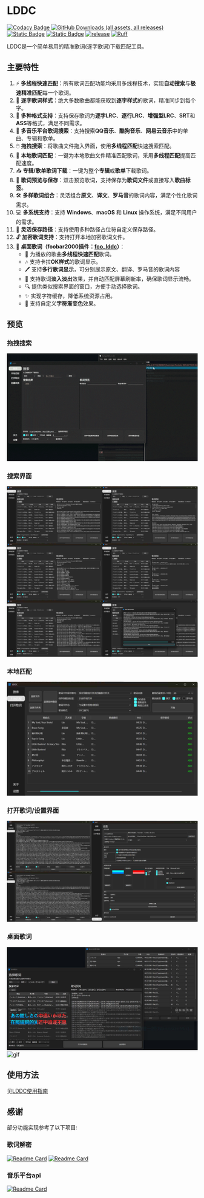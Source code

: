 # LDDC

[![Codacy Badge](https://app.codacy.com/project/badge/Grade/015f636391584ffc82790ff7038da5ca)](https://app.codacy.com/gh/chenmozhijin/LDDC/dashboard?utm_source=gh&utm_medium=referral&utm_content=&utm_campaign=Badge_grade)
[![GitHub Downloads (all assets, all releases)](https://img.shields.io/github/downloads/chenmozhijin/LDDC/total)](https://github.com/chenmozhijin/LDDC/releases/latest)
[![Static Badge](https://img.shields.io/badge/Python-3.10%2B-brightgreen)](https://www.python.org/downloads/)
[![Static Badge](https://img.shields.io/badge/License-GPLv3-blue)](https://github.com/chenmozhijin/LDDC/blob/main/LICENSE)
[![release](https://img.shields.io/github/v/release/chenmozhijin/LDDC?color=blue)](https://github.com/chenmozhijin/LDDC/releases/latest)
[![Ruff](https://img.shields.io/endpoint?url=https://raw.githubusercontent.com/astral-sh/ruff/main/assets/badge/v2.json)](https://github.com/astral-sh/ruff)

LDDC是一个简单易用的精准歌词(逐字歌词)下载匹配工具。

## 主要特性

1. ⚡ **多线程快速匹配**：所有歌词匹配功能均采用多线程技术，实现**自动搜索**与**极速精准匹配**每一个歌词。
2. 📝 **逐字歌词样式**：绝大多数歌曲都能获取到**逐字样式**的歌词，精准同步到每个字。
3. 💾 **多种格式支持**：支持保存歌词为**逐字LRC**、**逐行LRC**、**增强型LRC**、**SRT**和**ASS**等格式，满足不同需求。
4. 🎵 **多音乐平台歌词搜索**：支持搜索**QQ音乐**、**酷狗音乐**、**网易云音乐**中的单曲、专辑和歌单。
5. 🖱️ **拖拽搜索**：将歌曲文件拖入界面，使用**多线程匹配**快速搜索匹配。
6. 🎯 **本地歌词匹配**：一键为本地歌曲文件精准匹配歌词，采用**多线程匹配**提高匹配速度。
7. 📥 **专辑/歌单歌词下载**：一键为整个**专辑**或**歌单**下载歌词。
8. 👀 **歌词预览与保存**：双击预览歌词，支持保存为**歌词文件**或直接写入**歌曲标签**。
9. 🛠️ **多样歌词组合**：灵活组合**原文**、**译文**、**罗马音**的歌词内容，满足个性化歌词需求。
10. 💻 **多系统支持**：支持 **Windows**、**macOS** 和 **Linux** 操作系统，满足不同用户的需求。
11. 🔧 **灵活保存路径**：支持使用多种路径占位符自定义保存路径。
12. 🔓 **加密歌词支持**：支持打开本地加密歌词文件。
13. 🎤 **桌面歌词（foobar2000插件：[foo_lddc](https://github.com/chenmozhijin/foo_lddc)）**：
    - 🚀 为播放的歌曲**多线程快速匹配**歌词。
    - 🎶 支持卡拉**OK样式**的歌词显示。
    - 🖊️ 支持**多行歌词显示**，可分别展示原文、翻译、罗马音的歌词内容
    - 🌈 支持歌词**淡入淡出**效果，并自动匹配屏幕刷新率，确保歌词显示流畅。
    - 🔍 提供类似搜索界面的窗口，方便手动选择歌词。
    - ✨ 实现字符缓存，降低系统资源占用。
    - 🌟 支持自定义**字符渐变色**效果。

## 预览

### 拖拽搜索

![gif](img/drop.gif)

### 搜索界面

![image](img/zh-Hans_1.jpg)

### 本地匹配

![image](img/zh-Hans_3.jpg)

### 打开歌词/设置界面

![image](img/zh-Hans_2.jpg)

### 桌面歌词

![image](img/zh-Hans_4.jpg)
![gif](img/desktop_lyrics.gif)

## 使用方法

见[LDDC使用指南](https://github.com/chenmozhijin/LDDC/wiki)

## 感谢

部分功能实现参考了以下项目:

### 歌词解密

[![Readme Card](https://github-readme-stats.vercel.app/api/pin/?username=WXRIW&repo=QQMusicDecoder)](https://github.com/WXRIW/QQMusicDecoder)
[![Readme Card](https://github-readme-stats.vercel.app/api/pin/?username=jixunmoe&repo=qmc-decode)](https://github.com/jixunmoe/qmc-decode)

### 音乐平台api

[![Readme Card](https://github-readme-stats.vercel.app/api/pin/?username=MCQTSS&repo=MCQTSS_QQMusic)](https://github.com/MCQTSS/MCQTSS_QQMusic)
